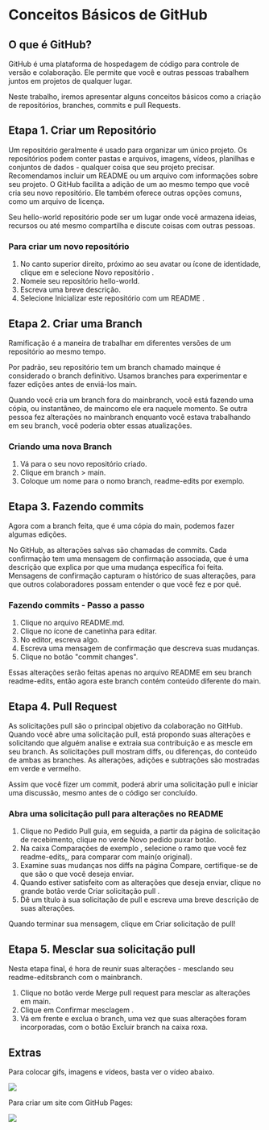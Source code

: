 # Conceitos Básicos de GitHub

## O que é GitHub?

GitHub é uma plataforma de hospedagem de código para controle de versão e colaboração. Ele permite que você e outras pessoas trabalhem juntos em projetos de qualquer lugar.

Neste trabalho, iremos apresentar alguns conceitos básicos como a criação de repositórios, branches, commits e pull Requests.

## Etapa 1. Criar um Repositório

Um repositório geralmente é usado para organizar um único projeto. Os repositórios podem conter pastas e arquivos, imagens, vídeos, planilhas e conjuntos de dados - qualquer coisa que seu projeto precisar. Recomendamos incluir um README ou um arquivo com informações sobre seu projeto. O GitHub facilita a adição de um ao mesmo tempo que você cria seu novo repositório. Ele também oferece outras opções comuns, como um arquivo de licença.

Seu hello-world repositório pode ser um lugar onde você armazena ideias, recursos ou até mesmo compartilha e discute coisas com outras pessoas.

### Para criar um novo repositório

1. No canto superior direito, próximo ao seu avatar ou ícone de identidade, clique em e selecione Novo repositório .
2. Nomeie seu repositório hello-world.
3. Escreva uma breve descrição.
4. Selecione Inicializar este repositório com um README .

## Etapa 2. Criar uma Branch
Ramificação é a maneira de trabalhar em diferentes versões de um repositório ao mesmo tempo.

Por padrão, seu repositório tem um branch chamado mainque é considerado o branch definitivo. Usamos branches para experimentar e fazer edições antes de enviá-los main.

Quando você cria um branch fora do mainbranch, você está fazendo uma cópia, ou instantâneo, de maincomo ele era naquele momento. Se outra pessoa fez alterações no mainbranch enquanto você estava trabalhando em seu branch, você poderia obter essas atualizações.

### Criando uma nova Branch

1. Vá para o seu novo repositório criado.
2. Clique em branch > main.
3. Coloque um nome para o nomo branch, readme-edits por exemplo.



## Etapa 3. Fazendo commits 

Agora com a branch feita, que é uma cópia do main, podemos fazer algumas edições.

No GitHub, as alterações salvas são chamadas de commits. Cada confirmação tem uma mensagem de confirmação associada, que é uma descrição que explica por que uma mudança específica foi feita. Mensagens de confirmação capturam o histórico de suas alterações, para que outros colaboradores possam entender o que você fez e por quê.


### Fazendo commits - Passo a passo

1. Clique no arquivo README.md.
2. Clique no ícone de canetinha para editar.
3. No editor, escreva algo.
4. Escreva uma mensagem de confirmação que descreva suas mudanças.
5. Clique no botão "commit changes".

Essas alterações serão feitas apenas no arquivo README em seu branch readme-edits, então agora este branch contém conteúdo diferente do main.

## Etapa 4. Pull Request

As solicitações pull são o principal objetivo da colaboração no GitHub. Quando você abre uma solicitação pull, está propondo suas alterações e solicitando que alguém analise e extraia sua contribuição e as mescle em seu branch. As solicitações pull mostram diffs, ou diferenças, do conteúdo de ambas as branches. As alterações, adições e subtrações são mostradas em verde e vermelho.

Assim que você fizer um commit, poderá abrir uma solicitação pull e iniciar uma discussão, mesmo antes de o código ser concluído.

### Abra uma solicitação pull para alterações no README
1. Clique no  Pedido Pull guia, em seguida, a partir da página de solicitação de recebimento, clique no verde Novo pedido puxar botão.
2. Na caixa Comparações de exemplo , selecione o ramo que você fez readme-edits,, para comparar com main(o original).
3. Examine suas mudanças nos diffs na página Compare, certifique-se de que são o que você deseja enviar.
4. Quando estiver satisfeito com as alterações que deseja enviar, clique no grande botão verde Criar solicitação pull .
5. Dê um título à sua solicitação de pull e escreva uma breve descrição de suas alterações.

Quando terminar sua mensagem, clique em Criar solicitação de pull!

## Etapa 5. Mesclar sua solicitação pull
Nesta etapa final, é hora de reunir suas alterações - mesclando seu readme-editsbranch com o mainbranch.

1. Clique no botão verde Merge pull request para mesclar as alterações em main.
2. Clique em Confirmar mesclagem .
3. Vá em frente e exclua o branch, uma vez que suas alterações foram incorporadas, com o botão Excluir branch na caixa roxa.

## Extras

Para colocar gifs, imagens e vídeos, basta ver o vídeo abaixo.

[![](http://img.youtube.com/vi/T70t3mDiwvg/0.jpg)](http://www.youtube.com/watch?v=T70t3mDiwvg "Vídeo - Ensinando a colocar imagem, gif, etc no GitHub")

Para criar um site com GitHub Pages: 

[![](http://img.youtube.com/vi/5B4bHSiOOO8/0.jpg)](http://www.youtube.com/watch?v=5B4bHSiOOO8 "Vídeo - Ensinando a criar um site no GitHub com GitHub Pages")
